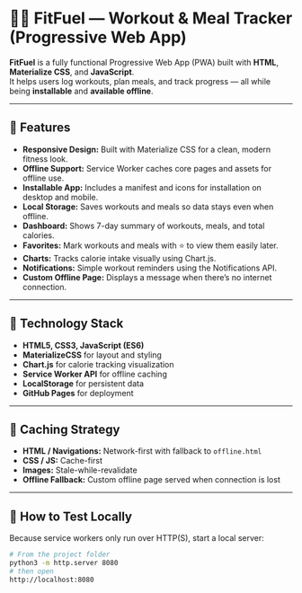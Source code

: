 # 🏋️‍♂️ FitFuel — Workout & Meal Tracker (Progressive Web App)

**FitFuel** is a fully functional Progressive Web App (PWA) built with **HTML**, **Materialize CSS**, and **JavaScript**.  
It helps users log workouts, plan meals, and track progress — all while being **installable** and **available offline**.

---

## 🚀 Features
- **Responsive Design:** Built with Materialize CSS for a clean, modern fitness look.  
- **Offline Support:** Service Worker caches core pages and assets for offline use.  
- **Installable App:** Includes a manifest and icons for installation on desktop and mobile.  
- **Local Storage:** Saves workouts and meals so data stays even when offline.  
- **Dashboard:** Shows 7-day summary of workouts, meals, and total calories.  
- **Favorites:** Mark workouts and meals with ⭐ to view them easily later.  
- **Charts:** Tracks calorie intake visually using Chart.js.  
- **Notifications:** Simple workout reminders using the Notifications API.  
- **Custom Offline Page:** Displays a message when there’s no internet connection.

---

## 🧠 Technology Stack
- **HTML5, CSS3, JavaScript (ES6)**  
- **MaterializeCSS** for layout and styling  
- **Chart.js** for calorie tracking visualization  
- **Service Worker API** for offline caching  
- **LocalStorage** for persistent data  
- **GitHub Pages** for deployment

---

## 🧩 Caching Strategy
- **HTML / Navigations:** Network-first with fallback to `offline.html`  
- **CSS / JS:** Cache-first  
- **Images:** Stale-while-revalidate  
- **Offline Fallback:** Custom offline page served when connection is lost  

---

## 🧪 How to Test Locally
Because service workers only run over HTTP(S), start a local server:

```bash
# From the project folder
python3 -m http.server 8080
# then open
http://localhost:8080
